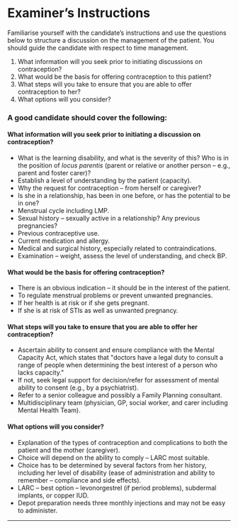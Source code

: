 # Examiner’s Instructions

Familiarise yourself with the candidate’s instructions and use the questions below to structure a discussion on the management of the patient. You should guide the candidate with respect to time management.

1. What information will you seek prior to initiating discussions on contraception?
2. What would be the basis for offering contraception to this patient?
3. What steps will you take to ensure that you are able to offer contraception to her?
4. What options will you consider?

### A good candidate should cover the following:

#### What information will you seek prior to initiating a discussion on contraception?

- What is the learning disability, and what is the severity of this? Who is in the position of *locus parentis* (parent or relative or another person – e.g., parent and foster carer)?
- Establish a level of understanding by the patient (capacity).
- Why the request for contraception – from herself or caregiver?
- Is she in a relationship, has been in one before, or has the potential to be in one?
- Menstrual cycle including LMP.
- Sexual history – sexually active in a relationship? Any previous pregnancies?
- Previous contraceptive use.
- Current medication and allergy.
- Medical and surgical history, especially related to contraindications.
- Examination – weight, assess the level of understanding, and check BP.

#### What would be the basis for offering contraception?

- There is an obvious indication – it should be in the interest of the patient.
- To regulate menstrual problems or prevent unwanted pregnancies.
- If her health is at risk or if she gets pregnant.
- If she is at risk of STIs as well as unwanted pregnancy.

#### What steps will you take to ensure that you are able to offer her contraception?

- Ascertain ability to consent and ensure compliance with the Mental Capacity Act, which states that "doctors have a legal duty to consult a range of people when determining the best interest of a person who lacks capacity."
- If not, seek legal support for decision/refer for assessment of mental ability to consent (e.g., by a psychiatrist).
- Refer to a senior colleague and possibly a Family Planning consultant.
- Multidisciplinary team (physician, GP, social worker, and carer including Mental Health Team).

#### What options will you consider?

- Explanation of the types of contraception and complications to both the patient and the mother (caregiver).
- Choice will depend on the ability to comply – LARC most suitable.
- Choice has to be determined by several factors from her history, including her level of disability (ease of administration and ability to remember – compliance and side effects).
- LARC – best option – levonorgestrel (if period problems), subdermal implants, or copper IUD.
- Depot preparation needs three monthly injections and may not be easy to administer.

---
